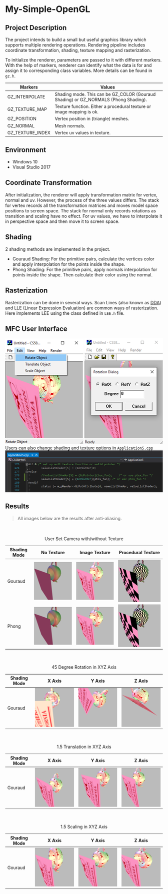 # My-Simple-OpenGL

## Project Description
The project intends to build a small but useful graphics library which supports multiple rendering operations.  Rendering pipeline includes coordinate transformation, shading, texture mapping and rasterization.  

To initialize the renderer, parameters are passed to it with different markers. With the help of markers, renderer can identify what the data is for and assign it to corresponding class variables. More details can be found in `gz.h`.  

| Markers | Values |
|--|--|
| GZ_INTERPOLATE | Shading mode. This can be GZ_COLOR (Gouraud Shading) or GZ_NORMALS (Phong Shading).|
| GZ_TEXTURE_MAP | Texture function. Either a procedural texture or image mapping is ok. |
| GZ_POSITION | Vertex position in (triangle) meshes. |
| GZ_NORMAL | Mesh normals. |
| GZ_TEXTURE_INDEX | Vertex uv values in texture. |
 
##  Environment
- Windows 10  
- Visual Studio 2017  


## Coordinate Transformation
After initialization, the renderer will apply transformation matrix for vertex, normal and uv. However, the process of the three values differs. The stack for vertex records all the transformation matrices and moves model space positions to screen space. The stack for normal only records rotations as transition and scaling have no effect. For uv values, we have to interpolate it in perspective space and then move it to screen space. 


## Shading
2 shading methods are implemented in the project.  
- Gouraud Shading: For the primitive pairs, calculate the vertices color and apply interpolation for the points inside the shape.
-  Phong Shading: For the primitive pairs, apply normals interpolation for points inside the shape. Then calculate their color using the normal.


## Rasterization
Rasterization can be done in several ways. Scan Lines (also known as [DDA](https://en.wikipedia.org/wiki/Digital_differential_analyzer_(graphics_algorithm))) and LLE (Linear Expression Evaluation) are common ways of rasterization. Here implements LEE using the class defined in `LEE.h` file.

## MFC User Interface
<img src="img/app_ui_1.png" width="250" /> <img src="img/app_ui_2.png" width="250" />   
Users can also change shading and texture options in `Application5.cpp`  
<img src="img/RenderOptions.png" width="750" />  

## Results
> All images below are the results after anti-aliasing.   

<div align="center"> <br><br> User Set Camera with/without Texture </div>  

| Shading Mode | No Texture | Image Texture | Procedural Texture |
|--|--|--|--|
| Gouraud |![](img/g_no_tex.png)|![](img/g_img_tex.png)|![](img/g_pcd_tex.png)|
| Phong |![](img/p_no_tex.png)|![](img/p_img_tex.png)|![](img/p_pcd_tex.png)|



<div align="center"> <br><br> 45 Degree Rotation in XYZ Axis </div>  

| Shading Mode | X Axis | Y Axis | Z Axis |
|--|--|--|--|
| Gouraud |![](img/g_rot_45_x.png)|![](img/g_rot_45_y.png)|![](img/g_rot_45_z.png)|



<div align="center"> <br><br> 1.5 Translation in XYZ Axis </div>  

| Shading Mode | X Axis | Y Axis | Z Axis |
|--|--|--|--|
| Gouraud |![](img/g_tans_1.5_x.png)|![](img/g_tans_1.5_y.png)|![](img/g_tans_1.5_z.png)|



<div align="center"> <br><br> 1.5 Scaling in XYZ Axis </div>  

| Shading Mode | X Axis | Y Axis | Z Axis |
|--|--|--|--|
| Gouraud |![](img/g_scale_1.5_x.png)|![](img/g_scale_1.5_y.png)|![](img/g_scale_1.5_z.png)|
